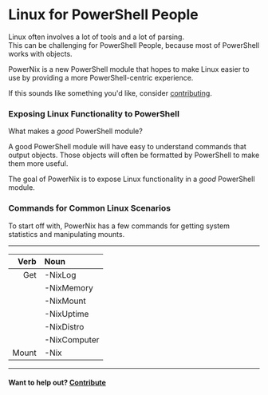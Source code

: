﻿# Linux for PowerShell People

Linux often involves a lot of tools and a lot of parsing.  
This can be challenging for PowerShell People, because most of PowerShell works with objects.


PowerNix is a new PowerShell module that hopes to make Linux easier to use by providing a more PowerShell-centric experience.

If this sounds like something you'd like, consider [contributing](contributing.md).

### Exposing Linux Functionality to PowerShell

What makes a _good_ PowerShell module?

A good PowerShell module will have easy to understand commands that output objects.
Those objects will often be formatted by PowerShell to make them more useful.

The goal of PowerNix is to expose Linux functionality in a _good_ PowerShell module.

### Commands for Common Linux Scenarios

To start off with, PowerNix has a few commands for getting system statistics and manipulating mounts.

----------------------
|  Verb | Noun        |
| ----: | :-----------|
|   Get | -NixLog     |
|       | -NixMemory  |
|       | -NixMount   |
|       | -NixUptime  |
|       | -NixDistro  |
|       | -NixComputer|
| Mount | -Nix        |
----------------------

#### Want to help out? [Contribute](contributing.md)
